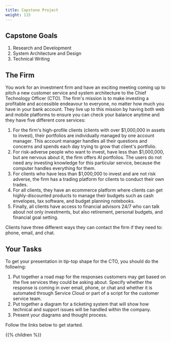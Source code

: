 ```yaml
---
title: Capstone Project 
weight: 115
---
```


## Capstone Goals

1. Research and Development 
2. System Architecture and Design 
3. Technical Writing 

## The Firm

You work for an investment firm and have an exciting meeting coming up to pitch a new customer service and system architecture to the Chief Technology Officer (CTO). The firm's mission is to make investing a profitable and accessible endeavour to everyone, no matter how much you have in your bank account. They live up to this mission by having both web and mobile platforms to ensure you can check your balance anytime and they have five different core services:

1. For the firm's high-profile clients (clients with over $1,000,000 in assets to invest), their portfolios are individually managed by one account manager. This account manager handles all their questions and concerns and spends each day trying to grow that client's portfolio.
1. For risk-adverse people who want to invest, have less than $1,000,000, but are nervous about it, the firm offers AI portfolios. The users do not need any investing knowledge for this particular service, because the computer handles everything for them.
1. For clients who have less than $1,000,000 to invest and are not risk adverse, the firm has a trading platform for clients to conduct their own trades.
1. For all clients, they have an ecommerce platform where clients can get highly-discounted products to manage their budgets such as cash envelopes, tax software, and budget planning notebooks.
1. Finally, all clients have access to financial advisors 24/7 who can talk about not only investments, but also retirement, personal budgets, and financial goal setting.

Clients have three different ways they can contact the firm if they need to: phone, email, and chat. 

## Your Tasks

To get your presentation in tip-top shape for the CTO, you should do the following:

1. Put together a road map for the responses customers may get based on the five services they could be asking about. Specify whether the response is coming in over email, phone, or chat and whether it is automated through Service Cloud or part of a script for the customer service team.
1. Put together a diagram for a ticketing system that will show how technical and support issues will be handled within the company. 
1. Present your diagrams and thought process.

Follow the links below to get started.

{{% children %}}
